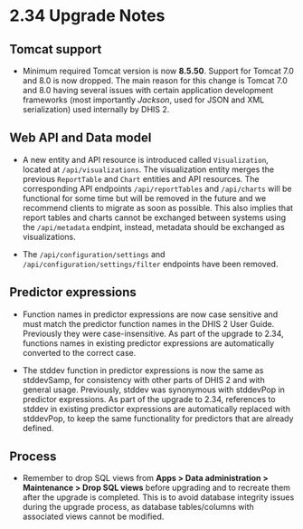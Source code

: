 # 2.34 Upgrade Notes

## Tomcat support

- Minimum required Tomcat version is now **8.5.50**. Support for Tomcat 7.0 and 8.0 is now dropped. The main reason for this change is Tomcat 7.0 and 8.0 having several issues with certain application development frameworks (most importantly _Jackson_, used for JSON and XML serialization) used internally by DHIS 2. 

## Web API and Data model

- A new entity and API resource is introduced called `Visualization`, located at `/api/visualizations`. The visualization entity merges the previous `ReportTable` and `Chart` entities and API resources. The corresponding API endpoints `/api/reportTables` and `/api/charts` will be functional for some time but will be removed in the future and we recommend clients to migrate as soon as possible. This also implies that report tables and charts cannot be exchanged between systems using the `/api/metadata` endpint, instead, metadata should be exchanged as visualizations.

- The `/api/configuration/settings` and `/api/configuration/settings/filter` endpoints have been removed.

## Predictor expressions

- Function names in predictor expressions are now case sensitive and must match the predictor function names in the DHIS 2 User Guide. Previously they were case-insensitive. As part of the upgrade to 2.34, functions names in existing predictor expressions are automatically converted to the correct case.

- The stddev function in predictor expressions is now the same as stddevSamp, for consistency with other parts of DHIS 2 and with general usage. Previously, stddev was synonymous with stddevPop in predictor expressions. As part of the upgrade to 2.34, references to stddev in existing predictor expressions are automatically replaced with stddevPop, to keep the same functionality for predictors that are already defined.

## Process

- Remember to drop SQL views from **Apps > Data administration > Maintenance > Drop SQL views** before upgrading and to recreate them after the upgrade is completed. This is to avoid database integrity issues during the upgrade process, as database tables/columns with associated views cannot be modified.
